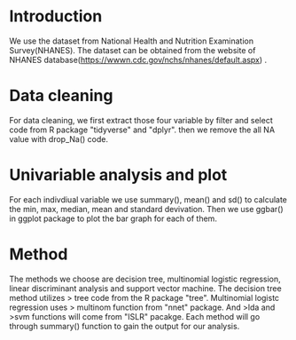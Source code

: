 # Introduction
We use the dataset from National Health and Nutrition Examination Survey(NHANES). The dataset can be obtained from the website of NHANES database(https://wwwn.cdc.gov/nchs/nhanes/default.aspx) .
# Data cleaning
For data cleaning, we first extract those four variable by filter and select code from R package "tidyverse" and "dplyr". then we remove the all NA value with drop_Na() code. 
# Univariable analysis and plot
For each indivdiual variable we use summary(), mean() and sd() to calculate the min, max, median, mean and standard devivation. Then we use ggbar() in ggplot package to plot the bar graph for each of them. 
# Method 
The methods we choose are decision tree, multinomial logistic regression, linear discriminant analysis and support vector machine. The decision tree method utilizes > tree code from the R package "tree". Multinomial logistc regression uses > multinom function from "nnet" package. And >lda and >svm functions will come from "ISLR" pacakge. Each method will go through summary() function to gain the output for our analysis. 
